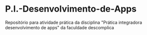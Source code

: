 # P.I.-Desenvolvimento-de-Apps

Repositório para atividade prática da disciplina "Prática integradora desenvolvimento de apps" da faculdade descomplica
